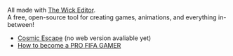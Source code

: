 All made with <a href="https://www.wickeditor.com/#/">The Wick Editor</a>.<br>
A free, open-source tool for creating games, animations, and everything in-between!<br>

- <a href="">Cosmic Escape</a> (no web version avaliable yet)<br>
- <a href="https://hannemaes.github.io/my-wick-editor-games/How-to-become-a-PRO-FIFA-GAMER/index.html">How to become a PRO FIFA GAMER</a><br>